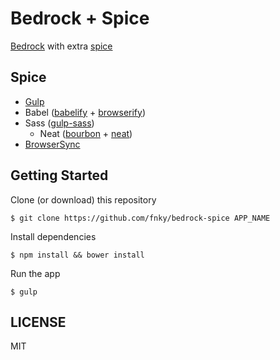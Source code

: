 # Bedrock + Spice

[Bedrock](http://tilomitra.github.io/bedrock) with extra [spice](#spice)

## Spice

- [Gulp](http://gulpjs.com)
- Babel ([babelify](https://github.com/babel/babelify) + [browserify](https://github.com/substack/node-browserify))
- Sass ([gulp-sass](https://github.com/dlmanning/gulp-sass))
    - Neat ([bourbon](https://github.com/thoughtbot/bourbon) + [neat](https://github.com/thoughtbot/neat))
- [BrowserSync](http://www.browsersync.io)

## Getting Started

Clone (or download) this repository

    $ git clone https://github.com/fnky/bedrock-spice APP_NAME

Install dependencies

    $ npm install && bower install

Run the app

    $ gulp

## LICENSE

MIT
